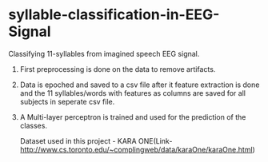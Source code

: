 # syllable-classification-in-EEG-Signal
Classifying 11-syllables from imagined speech EEG signal.

1. First preprocessing is done on the data to remove artifacts.

2. Data is epoched and saved to a csv file after it feature extraction is done and the 11 syllables/words with features as columns are saved for all subjects in seperate csv file.

3. A Multi-layer perceptron is trained and used for the prediction of the classes.

    Dataset used in this project - KARA ONE(Link-http://www.cs.toronto.edu/~complingweb/data/karaOne/karaOne.html)
